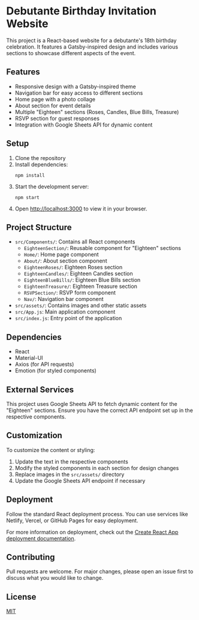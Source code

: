 # Debutante Birthday Invitation Website

This project is a React-based website for a debutante's 18th birthday celebration. It features a Gatsby-inspired design and includes various sections to showcase different aspects of the event.

## Features

- Responsive design with a Gatsby-inspired theme
- Navigation bar for easy access to different sections
- Home page with a photo collage
- About section for event details
- Multiple "Eighteen" sections (Roses, Candles, Blue Bills, Treasure)
- RSVP section for guest responses
- Integration with Google Sheets API for dynamic content

## Setup

1. Clone the repository
2. Install dependencies:
   ```
   npm install
   ```
3. Start the development server:
   ```
   npm start
   ```
4. Open [http://localhost:3000](http://localhost:3000) to view it in your browser.

## Project Structure

- `src/Components/`: Contains all React components
  - `EighteenSection/`: Reusable component for "Eighteen" sections
  - `Home/`: Home page component
  - `About/`: About section component
  - `EighteenRoses/`: Eighteen Roses section
  - `EighteenCandles/`: Eighteen Candles section
  - `EighteenBlueBills/`: Eighteen Blue Bills section
  - `EighteenTreasure/`: Eighteen Treasure section
  - `RSVPSection/`: RSVP form component
  - `Nav/`: Navigation bar component
- `src/assets/`: Contains images and other static assets
- `src/App.js`: Main application component
- `src/index.js`: Entry point of the application

## Dependencies

- React
- Material-UI
- Axios (for API requests)
- Emotion (for styled components)

## External Services

This project uses Google Sheets API to fetch dynamic content for the "Eighteen" sections. Ensure you have the correct API endpoint set up in the respective components.

## Customization

To customize the content or styling:

1. Update the text in the respective components
2. Modify the styled components in each section for design changes
3. Replace images in the `src/assets/` directory
4. Update the Google Sheets API endpoint if necessary

## Deployment

Follow the standard React deployment process. You can use services like Netlify, Vercel, or GitHub Pages for easy deployment.

For more information on deployment, check out the [Create React App deployment documentation](https://facebook.github.io/create-react-app/docs/deployment).

## Contributing

Pull requests are welcome. For major changes, please open an issue first to discuss what you would like to change.

## License

[MIT](https://choosealicense.com/licenses/mit/)
